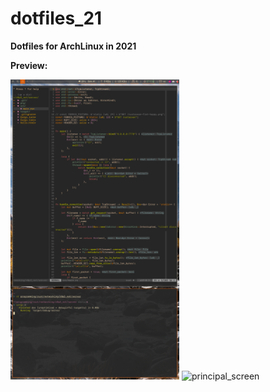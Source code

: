 # dotfiles_21

__Dotfiles for ArchLinux in 2021__

__Preview:__

<p float="left">
  <img src="./repository_info/Pictures/secondary_screen.png" alt="secondary_screen" width="270x480"/>
  <img src="./repository_info/Pictures/principal_screen.png" alt="principal_screen" width="640x360"/>
</p>
<!---
540x960
1280x720
![secondary_screen](./repository_info/Pictures/secondary_screen.png) ![principal_screen](./repository_info/Pictures/principal_screen.png)
--->

